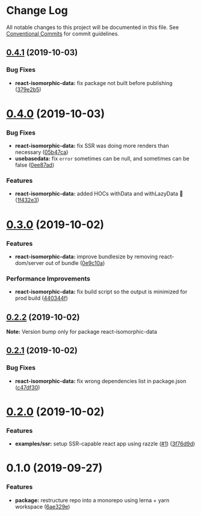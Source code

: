 # Change Log

All notable changes to this project will be documented in this file.
See [Conventional Commits](https://conventionalcommits.org) for commit guidelines.

## [0.4.1](https://github.com/jackyef/react-isomorphic-data/compare/react-isomorphic-data@0.4.0...react-isomorphic-data@0.4.1) (2019-10-03)


### Bug Fixes

* **react-isomorphic-data:** fix package not built before publishing ([379e2b5](https://github.com/jackyef/react-isomorphic-data/commit/379e2b5))





# [0.4.0](https://github.com/jackyef/react-isomorphic-data/compare/react-isomorphic-data@0.3.0...react-isomorphic-data@0.4.0) (2019-10-03)


### Bug Fixes

* **react-isomorphic-data:** fix SSR was doing more renders than necessary ([05b47ca](https://github.com/jackyef/react-isomorphic-data/commit/05b47ca))
* **usebasedata:** fix `error` sometimes can be null, and sometimes can be false ([0ee87ad](https://github.com/jackyef/react-isomorphic-data/commit/0ee87ad))


### Features

* **react-isomorphic-data:** added HOCs withData and withLazyData :tada: ([1f432e3](https://github.com/jackyef/react-isomorphic-data/commit/1f432e3))





# [0.3.0](https://github.com/jackyef/react-isomorphic-data/compare/react-isomorphic-data@0.2.2...react-isomorphic-data@0.3.0) (2019-10-02)


### Features

* **react-isomorphic-data:** improve bundlesize by removing react-dom/server out of bundle ([0e9c10a](https://github.com/jackyef/react-isomorphic-data/commit/0e9c10a))


### Performance Improvements

* **react-isomorphic-data:** fix build script so the output is minimized for prod build ([440344f](https://github.com/jackyef/react-isomorphic-data/commit/440344f))





## [0.2.2](https://github.com/jackyef/react-isomorphic-data/compare/react-isomorphic-data@0.2.1...react-isomorphic-data@0.2.2) (2019-10-02)

**Note:** Version bump only for package react-isomorphic-data





## [0.2.1](https://github.com/jackyef/react-isomorphic-data/compare/react-isomorphic-data@0.2.0...react-isomorphic-data@0.2.1) (2019-10-02)


### Bug Fixes

* **react-isomorphic-data:** fix wrong dependencies list in package.json ([c47df30](https://github.com/jackyef/react-isomorphic-data/commit/c47df30))





# [0.2.0](https://github.com/jackyef/react-isomorphic-data/compare/react-isomorphic-data@0.1.0...react-isomorphic-data@0.2.0) (2019-10-02)


### Features

* **examples/ssr:** setup SSR-capable react app using razzle ([#1](https://github.com/jackyef/react-isomorphic-data/issues/1)) ([3f76d9d](https://github.com/jackyef/react-isomorphic-data/commit/3f76d9d))





# 0.1.0 (2019-09-27)


### Features

* **package:** restructure repo into a monorepo using lerna + yarn workspace ([6ae329e](https://github.com/jackyef/react-isomorphic-data/commit/6ae329e))
